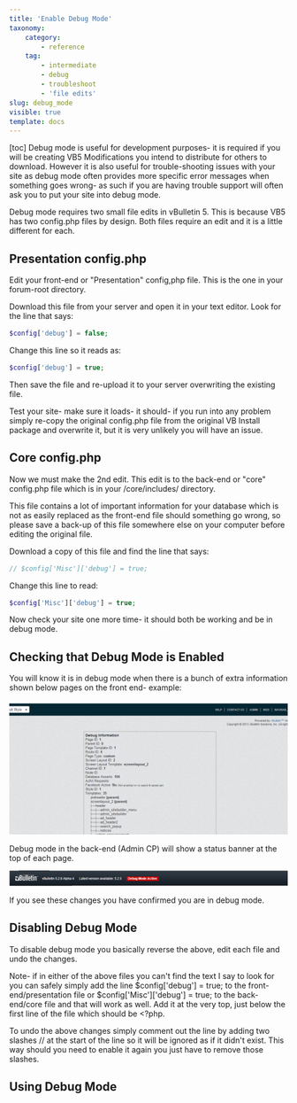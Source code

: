 ```yaml
---
title: 'Enable Debug Mode'
taxonomy:
    category:
        - reference
    tag:
        - intermediate
        - debug
        - troubleshoot
        - 'file edits'
slug: debug_mode
visible: true
template: docs
---
```


[toc]
Debug mode is useful for development purposes- it is required if you will be creating VB5 Modifications you intend to distribute for others to download. However it is also useful for trouble-shooting issues with your site as debug mode often provides more specific error messages when something goes wrong- as such if you are having trouble support will often ask you to put your site into debug mode.

Debug mode requires two small file edits in vBulletin 5. This is because VB5 has two config.php files by design. Both files require an edit and it is a little different for each.

## Presentation config.php
Edit your front-end or "Presentation" config,php file. This is the one in your forum-root directory.

Download this file from your server and open it in your text editor. Look for the line that says:
```php
$config['debug'] = false;  
```

Change this line so it reads as:
```php
$config['debug'] = true;
```
Then save the file and re-upload it to your server overwriting the existing file.

Test your site- make sure it loads- it should- if you run into any problem simply re-copy the original config.php file from the original VB Install package and overwrite it, but it is very unlikely you will have an issue.

## Core config.php
Now we must make the 2nd edit. This edit is to the back-end or "core" config.php file which is in your /core/includes/ directory.

This file contains a lot of important information for your database which is not as easily replaced as the front-end file should something go wrong, so please save a back-up of this file somewhere else on your computer before editing the original file.

Download a copy of this file and find the line that says:
```php
// $config['Misc']['debug'] = true;  
```

Change this line to read:
```php
$config['Misc']['debug'] = true;  
```

Now check your site one more time- it should both be working and be in debug mode.

## Checking that Debug Mode is Enabled
You will know it is in debug mode when there is a bunch of extra information shown below pages on the front end- example:

![Debug Mode On](./debug_on.jpg)

Debug mode in the back-end (Admin CP) will show a status banner at the top of each page.

![AdminCPDebug Mode On](./acp_debug_on.png)

If you see these changes you have confirmed you are in debug mode.

## Disabling Debug Mode
To disable debug mode you basically reverse the above, edit each file and undo the changes. 

Note- if in either of the above files you can't find the text I say to look for you can safely simply add the line $config['debug'] = true; to the front-end/presentation file or $config['Misc']['debug'] = true; to the back-end/core file and that will work as well. Add it at the very top, just below the first line of the file which should be <?php.

To undo the above changes simply comment out the line by adding two slashes // at the start of the line so it will be ignored as if it didn't exist. This way should you need to enable it again you just have to remove those slashes.

## Using Debug Mode
